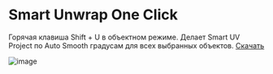 # Smart Unwrap One Click
Горячая клавиша Shift + U в объектном режиме.
Делает Smart UV Project по Auto Smooth градусам для всех выбранных объектов.
<a href="https://raw.githubusercontent.com/ZenkerArt/Smart-Unwrap-One-Click/master/unwrap.py" download="unwrap.py">Скачать</a>

![image](https://user-images.githubusercontent.com/95053537/183986763-36a2b1ac-0e91-4697-ac20-5643b6f4972c.png)

